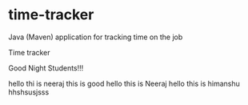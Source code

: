 # time-tracker
Java (Maven) application for tracking time on the job

Time tracker

Good Night Students!!!

hello thi is neeraj
this is good
hello this is Neeraj 
hello this is himanshu
hhshsusjsss
